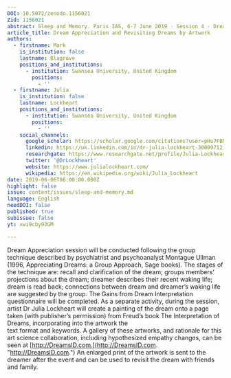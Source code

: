 ```yaml
---
DOI: 10.5072/zenodo.1156021
Zid: 1156021
abstract: Sleep and Memory. Paris IAS, 6-7 June 2019 - Session 4 - Dreaming (Part I)
article_title: Dream Appreciation and Revisiting Dreams by Artwork
authors:
  - firstname: Mark
    is_institution: false
    lastname: Blagrove
    positions_and_institutions:
      - institution: Swansea University, United Kingdom
        positions:
          - ''
  - firstname: Julia
    is_institution: false
    lastname: Lockheart
    positions_and_institutions:
      - institution: Swansea University, United Kingdom
        positions:
          - ''
    social_channels:
      google_scholar: https://scholar.google.com/citations?user=pHu7FBMAAAAJ&hl=en
      linkedin: https://uk.linkedin.com/in/dr-julia-lockheart-30009712
      researchgate: https://www.researchgate.net/profile/Julia-Lockheart
      twitter: '@DrLockheart'
      website: https://www.julialockheart.com/
      wikipedia: https://en.wikipedia.org/wiki/Julia_Lockheart
date: 2019-06-06T06:00:00.000Z
highlight: false
issue: content/issues/sleep-and-memory.md
language: English
needDOI: false
published: true
subissue: false
yt: xwi9cby93GM

---
```


Dream Appreciation session will be conducted following the group technique described by psychiatrist and psychoanalyst Montague Ullman (1996, Appreciating Dreams: a Group Approach, Sage books). The stages of the technique are: recall and clarification of the dream; groups members’ projections about the dream; dreamer describes their recent waking life; dream is read back; connections between dream and dreamer’s waking life are suggested by the group. The Gains from Dream Interpretation questionnaire will be completed. As a separate activity, during the session, artist Dr Julia Lockheart will create a painting of the dream onto a page taken (with publisher’s permission) from Freud’s book The Interpretation of Dreams, incorporating into the artwork the  
text format and keywords. A gallery of these artworks, and rationale for this art science collaboration, including hypothesized empathy changes, can be seen at [http://DreamsID.com.](http://DreamsID.com. "http://DreamsID.com.") An enlarged print of the artwork is sent to the dreamer after the event and can be used to revisit the dream with friends and family.

<Youtube yt="xwi9cby93GM" caption="Dream Appreciation and Revisiting Dreams by Artwork"></Youtube>